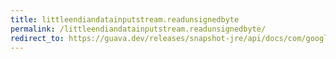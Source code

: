 ```yaml
---
title: littleendiandatainputstream.readunsignedbyte
permalink: /littleendiandatainputstream.readunsignedbyte/
redirect_to: https://guava.dev/releases/snapshot-jre/api/docs/com/google/common/io/LittleEndianDataInputStream.html#readUnsignedByte--
---
```

